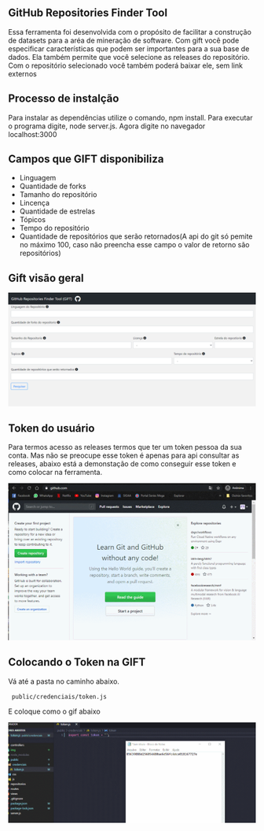 ## GitHub Repositories Finder Tool


Essa ferramenta foi desenvolvida com o propósito de facilitar a construção de datasets para a aréa de mineração de software. Com gift 
você pode especificar características que podem ser importantes para a sua base de dados. Ela também permite que você selecione as
releases do repositório. Com o repositório selecionado você também poderá baixar ele, sem link externos

## Processo de instalção

Para instalar as dependências utilize o comando, npm install. Para executar o programa digite, node server.js. Agora digite no navegador localhost:3000

## Campos que GIFT disponibiliza

* Linguagem
* Quantidade de forks
* Tamanho do repositório
* Lincença
* Quantidade de estrelas
* Tópicos
* Tempo do repositório
* Quantidade de repositórios que serão retornados(A api do git só pemite no máximo 100, caso não preencha esse campo o valor de retorno são repositórios)


## Gift visão geral
<img src="img/gift.png">


## Token do usuário

Para termos acesso as releases termos que ter um token pessoa da sua conta. Mas não se preocupe esse token é apenas para api consultar as releases,
abaixo está a demonstação de como conseguir esse token e como colocar na ferramenta.

<img src="img/demostracao.gif">

## Colocando o Token na GIFT

Vá até a pasta no caminho abaixo.

     public/credenciais/token.js
E coloque como o gif abaixo



<img src="img/colocandoCredenciais.gif">

